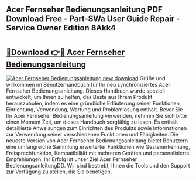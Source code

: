 ## Acer Fernseher Bedienungsanleitung PDF Download Free - Part-SWa User Guide Repair - Service Owner Edition 8Akk4

# <h2><a href="http://df1sty.blite.top/?on=Acer+Fernseher+Bedienungsanleitung">🔗Download 👉🔴 Acer Fernseher Bedienungsanleitung</a></h2>

[![Acer Fernseher Bedienungsanleitung new download](https://i.imgur.com/lujVjoI.png)](http://df1sty.blite.top/?on=Acer+Fernseher+Bedienungsanleitung)
Grüße und willkommen im Benutzerhandbuch für Ihr neu synchronisiertes Acer Fernseher Bedienungsanleitung. Dieses Handbuch wurde speziell entwickelt, um Ihnen zu helfen, das Beste aus Ihrem Produkt herauszuholen, indem es eine gründliche Erläuterung seiner Funktionen, Einrichtung, Verwendung, Wartung und Problemlösung enthält. Bevor Sie Ihr Acer Fernseher Bedienungsanleitung verwenden, nehmen Sie sich bitte einen Moment Zeit, um dieses Handbuch sorgfältig zu lesen. Es enthält detaillierte Anweisungen zum Einrichten des Produkts sowie Informationen zur Verwendung seiner verschiedenen Funktionen und Fähigkeiten. Die neueste Version von Acer Fernseher Bedienungsanleitung bietet Benutzern eine umfangreiche Sammlung erweiterter Funktionen wie Gestenerkennung, Freisprechfunktion, Kompatibilität mit mehreren Geräten und personalisierte Empfehlungen. Ihr Erfolg ist unser Ziel Acer Fernseher BedienungsanleitungDD. Wir sind bestrebt, Ihnen die Tools und den Support zur Verfügung zu stellen, die Sie benötigen.
